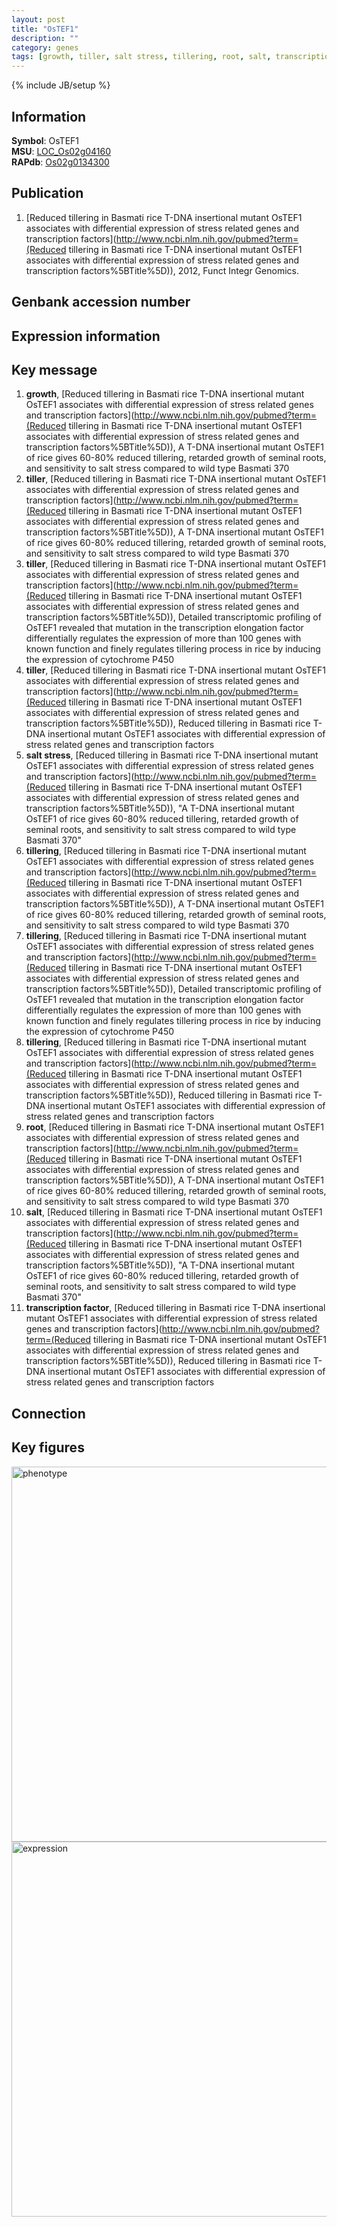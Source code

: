 ```yaml
---
layout: post
title: "OsTEF1"
description: ""
category: genes
tags: [growth, tiller, salt stress, tillering, root, salt, transcription factor, Gene]
---
```

{% include JB/setup %}

## Information
__Symbol__: OsTEF1  
__MSU__: [LOC_Os02g04160](http://rice.plantbiology.msu.edu/cgi-bin/ORF_infopage.cgi?orf=LOC_Os02g04160)  
__RAPdb__: [Os02g0134300](http://rapdb.dna.affrc.go.jp/viewer/gbrowse_details/irgsp1?name=Os02g0134300)  

## Publication
1. [Reduced tillering in Basmati rice T-DNA insertional mutant OsTEF1 associates with differential expression of stress related genes and transcription factors](http://www.ncbi.nlm.nih.gov/pubmed?term=(Reduced tillering in Basmati rice T-DNA insertional mutant OsTEF1 associates with differential expression of stress related genes and transcription factors%5BTitle%5D)), 2012, Funct Integr Genomics.

## Genbank accession number

## Expression information

## Key message
1. __growth__, [Reduced tillering in Basmati rice T-DNA insertional mutant OsTEF1 associates with differential expression of stress related genes and transcription factors](http://www.ncbi.nlm.nih.gov/pubmed?term=(Reduced tillering in Basmati rice T-DNA insertional mutant OsTEF1 associates with differential expression of stress related genes and transcription factors%5BTitle%5D)), A T-DNA insertional mutant OsTEF1 of rice gives 60-80% reduced tillering, retarded growth of seminal roots, and sensitivity to salt stress compared to wild type Basmati 370
2. __tiller__, [Reduced tillering in Basmati rice T-DNA insertional mutant OsTEF1 associates with differential expression of stress related genes and transcription factors](http://www.ncbi.nlm.nih.gov/pubmed?term=(Reduced tillering in Basmati rice T-DNA insertional mutant OsTEF1 associates with differential expression of stress related genes and transcription factors%5BTitle%5D)), A T-DNA insertional mutant OsTEF1 of rice gives 60-80% reduced tillering, retarded growth of seminal roots, and sensitivity to salt stress compared to wild type Basmati 370
3. __tiller__, [Reduced tillering in Basmati rice T-DNA insertional mutant OsTEF1 associates with differential expression of stress related genes and transcription factors](http://www.ncbi.nlm.nih.gov/pubmed?term=(Reduced tillering in Basmati rice T-DNA insertional mutant OsTEF1 associates with differential expression of stress related genes and transcription factors%5BTitle%5D)),  Detailed transcriptomic profiling of OsTEF1 revealed that mutation in the transcription elongation factor differentially regulates the expression of more than 100 genes with known function and finely regulates tillering process in rice by inducing the expression of cytochrome P450
4. __tiller__, [Reduced tillering in Basmati rice T-DNA insertional mutant OsTEF1 associates with differential expression of stress related genes and transcription factors](http://www.ncbi.nlm.nih.gov/pubmed?term=(Reduced tillering in Basmati rice T-DNA insertional mutant OsTEF1 associates with differential expression of stress related genes and transcription factors%5BTitle%5D)), Reduced tillering in Basmati rice T-DNA insertional mutant OsTEF1 associates with differential expression of stress related genes and transcription factors
5. __salt stress__, [Reduced tillering in Basmati rice T-DNA insertional mutant OsTEF1 associates with differential expression of stress related genes and transcription factors](http://www.ncbi.nlm.nih.gov/pubmed?term=(Reduced tillering in Basmati rice T-DNA insertional mutant OsTEF1 associates with differential expression of stress related genes and transcription factors%5BTitle%5D)), "A T-DNA insertional mutant OsTEF1 of rice gives 60-80% reduced tillering, retarded growth of seminal roots, and sensitivity to salt stress compared to wild type Basmati 370"
6. __tillering__, [Reduced tillering in Basmati rice T-DNA insertional mutant OsTEF1 associates with differential expression of stress related genes and transcription factors](http://www.ncbi.nlm.nih.gov/pubmed?term=(Reduced tillering in Basmati rice T-DNA insertional mutant OsTEF1 associates with differential expression of stress related genes and transcription factors%5BTitle%5D)), A T-DNA insertional mutant OsTEF1 of rice gives 60-80% reduced tillering, retarded growth of seminal roots, and sensitivity to salt stress compared to wild type Basmati 370
7. __tillering__, [Reduced tillering in Basmati rice T-DNA insertional mutant OsTEF1 associates with differential expression of stress related genes and transcription factors](http://www.ncbi.nlm.nih.gov/pubmed?term=(Reduced tillering in Basmati rice T-DNA insertional mutant OsTEF1 associates with differential expression of stress related genes and transcription factors%5BTitle%5D)),  Detailed transcriptomic profiling of OsTEF1 revealed that mutation in the transcription elongation factor differentially regulates the expression of more than 100 genes with known function and finely regulates tillering process in rice by inducing the expression of cytochrome P450
8. __tillering__, [Reduced tillering in Basmati rice T-DNA insertional mutant OsTEF1 associates with differential expression of stress related genes and transcription factors](http://www.ncbi.nlm.nih.gov/pubmed?term=(Reduced tillering in Basmati rice T-DNA insertional mutant OsTEF1 associates with differential expression of stress related genes and transcription factors%5BTitle%5D)), Reduced tillering in Basmati rice T-DNA insertional mutant OsTEF1 associates with differential expression of stress related genes and transcription factors
9. __root__, [Reduced tillering in Basmati rice T-DNA insertional mutant OsTEF1 associates with differential expression of stress related genes and transcription factors](http://www.ncbi.nlm.nih.gov/pubmed?term=(Reduced tillering in Basmati rice T-DNA insertional mutant OsTEF1 associates with differential expression of stress related genes and transcription factors%5BTitle%5D)), A T-DNA insertional mutant OsTEF1 of rice gives 60-80% reduced tillering, retarded growth of seminal roots, and sensitivity to salt stress compared to wild type Basmati 370
10. __salt__, [Reduced tillering in Basmati rice T-DNA insertional mutant OsTEF1 associates with differential expression of stress related genes and transcription factors](http://www.ncbi.nlm.nih.gov/pubmed?term=(Reduced tillering in Basmati rice T-DNA insertional mutant OsTEF1 associates with differential expression of stress related genes and transcription factors%5BTitle%5D)), "A T-DNA insertional mutant OsTEF1 of rice gives 60-80% reduced tillering, retarded growth of seminal roots, and sensitivity to salt stress compared to wild type Basmati 370"
11. __transcription factor__, [Reduced tillering in Basmati rice T-DNA insertional mutant OsTEF1 associates with differential expression of stress related genes and transcription factors](http://www.ncbi.nlm.nih.gov/pubmed?term=(Reduced tillering in Basmati rice T-DNA insertional mutant OsTEF1 associates with differential expression of stress related genes and transcription factors%5BTitle%5D)), Reduced tillering in Basmati rice T-DNA insertional mutant OsTEF1 associates with differential expression of stress related genes and transcription factors

## Connection

## Key figures
<img src="http://ricencode.github.io/images/OsTEF1.pheno.png" alt="phenotype"  style="width: 600px;"/>

<img src="http://ricencode.github.io/images/OsTEF1.exp.png" alt="expression"  style="width: 600px;"/>


